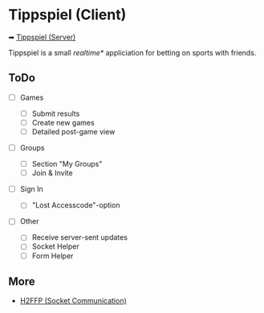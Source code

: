 # Tippspiel (Client)

➡ [Tippspiel (Server)](https://github.com/LeTobi/Tippspiel)

Tippspiel is a small _realtime*_ appliciation for betting on sports with friends. 

## ToDo

- [ ] Games
    
    - [ ] Submit results
    - [ ] Create new games
    - [ ] Detailed post-game view

- [ ] Groups

    - [ ] Section "My Groups"
    - [ ] Join & Invite

- [ ] Sign In

    - [ ] "Lost Accesscode"-option

- [ ] Other

    - [ ] Receive server-sent updates
    - [ ] Socket Helper
    - [ ] Form Helper

## More

- [H2FFP (Socket Communication)](https://github.com/LeTobi/H2RFP)